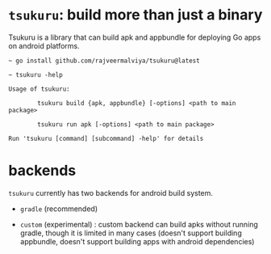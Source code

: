 # `tsukuru`: build more than just a binary

Tsukuru is a library that can build apk and appbundle for deploying Go apps on android platforms.

```
~ go install github.com/rajveermalviya/tsukuru@latest

~ tsukuru -help

Usage of tsukuru:

        tsukuru build {apk, appbundle} [-options] <path to main package>

        tsukuru run apk [-options] <path to main package>

Run 'tsukuru [command] [subcommand] -help' for details
```


# backends
`tsukuru` currently has two backends for android build system.

- `gradle` (recommended)

- `custom` (experimental) : custom backend can build apks without running gradle, though it is limited in many cases (doesn't support building appbundle, doesn't support building apps with android dependencies)
